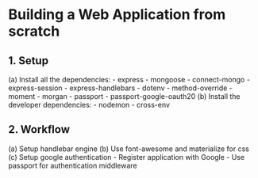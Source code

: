 # Building a Web Application from scratch

## 1. Setup
(a) Install all the dependencies:
	- express
	- mongoose
	- connect-mongo
	- express-session
	- express-handlebars
	- dotenv
	- method-override
	- moment
	- morgan
	- passport
	- passport-google-oauth20
(b) Install the developer dependencies:
	- nodemon
	- cross-env

## 2. Workflow
(a) Setup handlebar engine
(b) Use font-awesome and materialize for css
(c) Setup google authentication
	- Register application with Google
	- Use passport for authentication middleware
	



